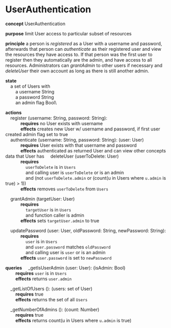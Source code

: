 # UserAuthentication

**concept** UserAuthentication

**purpose** limit User access to particular subset of resources

**principle** a person is *registered* as a User with a username and password, afterwards that person can *authenticate* as their registered user and view the resources they have access to. If that person was the first user to register then they automatically are the admin, and have access to all resources. Administrators can *grantAdmin* to other users if necessary and *deleteUser* their own account as long as there is still another admin.

**state**  
    a set of Users with\
        a username String\
        a password String\
        an admin flag Bool\

**actions**\
    register (username: String, password: String):\
            **requires** no User exists with username\
            **effects** creates new User w/ username and password, if first user created admin flag set to true\
    authenticate (username: String, password: String): (user: User)\
            **requires** User exists with that username and password\
            **effects** authenticated as returned User and can view other concepts data that User has
    deleteUser (userToDelete: User)\
            **requires**\
                `userToDelete` is in `Users`\
                and calling user is `userToDelete` or is an admin\
                and (not `userToDelete.admin` or (count(u in Users where `u.admin` is true) > 1))\
            **effects** removes `userToDelete` from `Users`

    grantAdmin (targetUser: User)\
            **requires**\
                `targetUser` is in `Users`\
                and function caller is admin\
            **effects** sets `targetUser.admin` to true

    updatePassword (user: User, oldPassword: String, newPassword: String):\
            **requires**\
                `user` is in `Users`\
                and `user.password` matches `oldPassword`\
                and calling user is `user` or is an admin\
            **effects** `user.password` is set to `newPassword`

**queries**
    _getIsUserAdmin (user: User): (isAdmin: Bool)\
        **requires** `user` is in `Users`\
        **effects** returns `user.admin`

    _getListOfUsers (): (users: set of User)\
        **requires** true\
        **effects** returns the set of all `Users`

    _getNumberOfAdmins (): (count: Number)\
        **requires** true\
        **effects** returns count(u in Users where `u.admin` is true)
